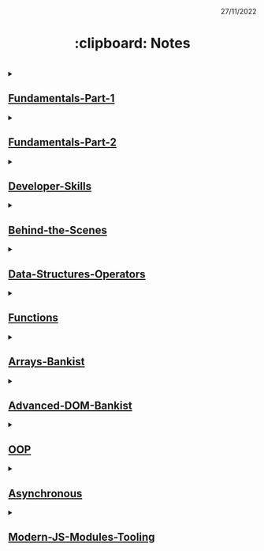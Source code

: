 <p align="right">27/11/2022</p>

<h1 align="center"> :clipboard: Notes </h1>

</br>

<details><summary>

## [Fundamentals-Part-1](https://github.com/wahyukmr/JavaScript-Programming/blob/master/01-Fundamentals-Part-1/script.js)

</summary>

### ~ Introduction of JavaScript

<strong>JavaScript is a High-Level, Object-oriented, Multi-paradigm programming language.</strong>

-   Programming language hanyalah alat yang memungkinkan kita untuk menulis kode yang akan memerintahkan komputer untuk melakukan sesuatu.
-   High-level berarti kita tidak perlu memikirkan banyak hal rumit, seperti mengelola memeori komputer.
-   Object-oriented berarti bahasa tersebut sebagian besar didasarkan pada konsep objek untuk menyimpan sebagian besar jenis data.
-   Multi-paradigm berarti fleksibel dan serbaguna, sehingga kita dapat menggunakan semua jenis gaya pemrograman yang berbeda (cara berbeda untuk menyusun kode) seperti imperative dan deklarative programming.

    ### ~ Type conversion and coercion :

    Type Coercion atau type coercion adalah konversi nilai dari tipe data yang berbeda dan menentukan mana yang memiliki posisi lebih tinggi untuk dieksekusi terlebih dahulu.

    -   Type conversion (ketika kita secara menual mengonversi dari satu tipe data ke tipe lainnya).
    -   Type coercion (terjadi setiap kali operator berurusan dengan dua nilai yang memiliki tipe data berbeda, Jadi javascript dibalik layar mengonversi salah satu nilai agar sesuai dengan nilai lainnya sehingga operasi dapat dijalankan).

    ### ~ Truthy and falsy operators

    -   Nilai falsy adalah nalai yang tidak sepenuhnya salah, tetapi akan menjadi false ketika kita mencoba mengubahnya menjadi boolean.
    -   Lima nilai falsy di javascript: 0, "", undefined, null, NaN

    ### ~ Statements and expressions

    -   Expressions adalah bagian kode yang menghasilkan nilai.
    -   Statements seperti kalimat yang menerjemahkan tindakan kita, tindakan yang kita ingin program lakukan. Jadi pada dasarnya setiap kali sesuatu yang diakhiri dengan titik koma itu adalah statement.
    </details>

<details> <summary>

## [Fundamentals-Part-2](https://github.com/wahyukmr/JavaScript-Programming/blob/master/02-Fundamentals-Part-2/script.js)

</summary>
  
  ### ~ Activating Strict Mode :
  - always use ***'use strict'*** to help debug code
  
  ### ~ Reviewing Functions :
  - the same two parameters in different functions, have nothing to do with each other
  - ***Expression*** is code that produces a value or is a value
  - ***Statement*** is an action / action taken
  
  ### ~ Primitive data types :
    1. Number
    2. String
    3. Boolean
    4. Undefined
    5. Null
    6. Symbol
    7. BigInt
  
  ### ~ Object data types :
    1. Object literal
    2. Arrays
    3. Function
    4. Many more...
</details>

<details> <summary>

## [Developer-Skills](https://github.com/wahyukmr/JavaScript-Programming/blob/master/03-Developer-Skills/script.js)

</summary>

### ~ 4 Step to solve any problem :

1. Make sure you 100% understand the problem. **"Ask the right questions"** to get a clear picture of the problem
2. **"Divide and conquer"**: Break a big problem into smaller sub-problems
3. Don't be afraid to do **"research"** on each problem
    - Google, stackoverflow, MDN web docs,...
4. For bigger problems, **"write pseudo-code"** before writing the actual code

### ~ The Debugging Process :

-   **Identify** (Aware that there is a bug)

    -   :point_right: During development
    -   :point_right: Testing software
    -   :point_right: User reports during production
    -   :point_right: Context: browsers, user, etc

-   **Find** (Isolating where exactly the bug is happening in code)

    -   :point_right: Developer console (simple code)
    -   :point_right: Debugger (complex code)

-   **Fix** (Correct the bug)

    -   :point_right: Change wrong solution with correct solution

-   **Prevent** (Preventing it from happening again) - :point_right: Searching for the same bug in similar code - :point_right: Writing tests using testing software
</details>

<details> <summary>

## [Behind-the-Scenes](https://github.com/wahyukmr/JavaScript-Programming/blob/master/08-Behind-the-Scenes/script.js)

</summary>
  
  ### ~ Scope in JavaScript :
  - Scope Concepts
    - scoping asks the question "where do variable live?" or "where can we access a certain variable, and where not?".
    - There are 3 type Scope in JavaScript: Global Scope, Function Scope(local Scope), and Block Scope.
    - Only let and const variable are block scope.
    - in JavaScript, we have lexical scoping, so the rules of where we can access variables are based on exactly where in the code functions and code blocks are written.
  - Scope Chain
    - Every Scope always has access to all the variables from all its outer scope. This is the **scope chain!**
    - When a variable is not in the current Scope, The engine looks up in the scope chain until it finds the variable it's looking for. This is called **variable lookup**.
    - The Scope chain is a one-way street: a Scope will never, ever have access to the variables of  an inner Scope.
    - The Scope chain in a certain Scope is equal to adding together all the variable environment of the all parent Scopes.
    - The Scope chain has nothing to do with the order in which functions were called. it does not affect the scope chain at all!
  - The 3 Types of scope
    1. Global Scope
        - 👉 Outside of any function or block
        - 👉 Variable declared in global scope are accessible **everywhere**
    2. Function Scope
        - 👉 The scope of the **function**
        - 👉 Variable are accessible only **inside function, NOT** outside
        - 👉 Also called local scope
    3. Block Scope (ES6)
        - 👉 The scope of the **if block, for loop block, etc**
  
  ### ~ Hoisting and TDZ in Practice :
  - The conclusions in this material are
    - Don't use "var" to declare variables
    - Use "const" at part of the time declaring variables
    - Always declare variables above the Scope
    - Always declare the function first before it is used
  
  ### ~ The "this" Keyword in Practice :
  - use of the "this" keyword in calling functions
    - Method 👉 "this" = Object that is calling the method
    - Simple Function call 👉 "this" = undefined (if using strict mode)
    - Arrow Function 👉 "this" = using the this keyword from the parent scope
    - Event Listener 👉 "this" = DOM Element that the handler is attached to
  
  ### ~ Regular Functions vs. Arrow Functions :
  - The conclusions in this material are
    - Don't use Arrow function in object method
    - The use of this keyword depends on the object that calls it
    - When it has a function inside a method, best solution is use Arrow function
    - Keyword arguments are no longer important in javascsript because there are more modern ways to it
  
  ### ~ Primitives Types vs. Objects (reference types) :
  - The conclusions in this material are
    - in primitives declare the const variable cannot be changed in value, but does not apply to object (reference types)
    - Type Data Primitive: String, Number, Boolean, Null, bigint, simbool, undefined
    - Type Data Object: Object Literal, Arrays, Functions, many more...
    - in primitive = fetch last change
    - in object(reference types) = every time you make changes to the copy, the original object changes too
</details>

<details> <summary>

## [Data-Structures-Operators](https://github.com/wahyukmr/JavaScript-Programming/blob/master/09-Data-Structures-Operators/script.js)

</summary>

### ~ Data Structure Overview :

-   Array or Set = simple list of values and have only values without any description
-   Object or Map = if necessary key and value pairs. So with keys, we have a way of describing or describing values
-   The use of Array Object is also common in JavaScript

### ~ Arrays Vs Sets :

-   Array
    -   Use when you need an ordered list of values (might contain duplicates)
    -   Use it when you need to manipulate data
-   Set
    -   Use it when you need to work with unique values
    -   Use when high performance is really important
    -   Use to remove duplicates from arrays

### ~ Objects Vs Maps :

-   Object
    -   More “traditional” to store keys/values
    -   Easier to write and access values whit the dot operator( . ) and bracket( [] )
    -   Keys are just type strings
    -   Many developers are familiar with Object
    -   Use when you need to include functions (method)
    -   Use when working with JSON
    -   Objects are still being used all the time
-   Map
    -   Better performance
    -   Keys can have any data type
    -   Easy to iterate
    -   Easy to calculate length/size data
    -   Use when you simply need to map key to values
    -   Use when you need keys that are not strings
    -   Map is an important data structure for now

### ~ Destructuring Arrays :

-   destructuring is an ESX feature for disassembling array or object values into separate variables. In other words destructuring is breaking down complex data structures into small data structures such as variables.
-   In arrays, we use distructuring to retrieve elements from the array and store them on a variable

### ~ Destructuring objects :

-   In the unimportant order object, just call the name of the property to be retrieved

### ~ Spread Operators ( ... ) :

-   Spread operator = unpacking arrays into individual elements
-   The use of the spread operator is to create a new array or pass some value into a function
-   Spread operators are similar to Destructuring, as they help output elements on arrays
-   The big difference is that the spread operator takes the entire element on the array and does't create a new variable
-   That way we can only use it in the place where it should write values separated by commas
-   Two important cases of using spread operators are Copy array and combine with two or more arrays
-   Spread operators work on all iterable data types (can be changed)

### ~ Rest Pattern and Parameters :

-   Rest Pattern = collect some elements (the rest of the elements) and condense them into an array
-   Rest Pattern is the opposite of spread operator
-   Operator spread used when writing values and separated by commas
-   While Rest Pattern used when writing variable names and separated by commas

### ~ Short Circuiting ( && and || ) :

-   We can use the OR operator to specify a default value
-   We can use the AND operator to execute the code in the second operand if the first operand is true
-   Short Circuiting in OR ( || ) = returns the first truth value, or only the last value if everything is false (doesn't have to be a BOOLEAN)
-   Short Circuiting in OR ( || ) are opposite to Short Circuiting in AND ( && )
-   Short Circuiting in AND ( && ) = returns the first false value, or the last value if everything is true (doesn't have to be a BOOLEAN)
-   Don't use short circuiting to replace if statements, because it will make the code difficult to read

### ~ The Nullish Coalescing Operator ( ?? ) :

-   It works similarly to the OR operator, and will fix errors there
-   It works to Nullish: Null and Undefined (**_Not For:_** 0 or "")

### ~ Logical Assignment Operators :

-   The principle of its work is the same as that of the OR, AND, NULLISH operators. but with this it is simpler
-   operator OR for give a default value
-   operator NULLISH for used if there is a value Null or Undefined
-   operator AND we can use it if we want to change an existing value

### ~ Looping Arrays: The for-of Loop

-   Use a for-of loop when dealing with data iterables( arrays, strings, maps, sets )
-   Use a for-in loop when dealing with data Objects
-   With the for-of loop we can still use the continue and break keywords

### ~ Optional Chaining ( ?. ) :

-   Optional Chaining = check if the value exists or not, otherwise, it will return Undefined
-   If you want to use variable names as property names, you need to use brackets []
-   Use Nullish ( ?? ) to create default values ​​and handle values ​​0 or undefined

### ~ Working with String :

-   Remember that strings cannot be changed (primitive), when using the string method it becomes a string object, after it is finished returning the string back
-   All methods will return a new string
</details>

<details> <summary>

## [Functions](https://github.com/wahyukmr/JavaScript-Programming/blob/master/10-Functions/script.js)

</summary>
  
  ### How Passing Argument Works: Value Vs Reference :
  - pass on a primitive type to a function is tantamount to copying its value (can't change the original value)
  - If it is an object, it will copy the object. and if you make changes to the copy it will also happen to the original
  - Do not interact with different functions with the same object
  
  ### Functions Accepting Callback Functions :
  - Callbacks are very often used in javascript
  - The advantage:
    - it makes it easy to break the code into reusable and interconnected part
    - creating abstractions, that is hides the details of some code implementation
  
  ### Functions Returning Functions :
  - It's function is useful in some situations. Especially if you use a very important programming paradigm, namely functional programming
  
  ### The Bind method :
  - Just like the call method, Bind also to set this keyword manually to call any function
  - The difference is that Bind does not call the function directly, but returns a new function to which this keyword is bound
  - bind method is very useful when using event listener
  
  ### Immediately Invoked Function Expressions (IIFE) :
  - A function that can only be used once 
  - IIFE can be used when you want to create a private function (limiting functions and variables to global)
  - As a result, functions and variables declared in IIFE cannot be accessed globally
  - So the use of IIFE can be a problem solver if there is the same variable name or function name
  
  ### Closures :
  - Closures only happen automatically in certain situations, we just need to recognize those situations
  - Simply Closure is a function inside a function
  - In essence, A inner function that has access rights to the scope in the function it belongs to(parent function)
  - Can access global scope
</details>

<details> <summary>

## [Arrays-Bankist](https://github.com/wahyukmr/JavaScript-Programming/blob/master/11-Arrays-Bankist/script.js)

</summary>
  
  ### Looping Arrays: forEach
  - The forEach method is looping over the array and in each iteration it will execute a callback function
  - When to use for of loop and when to use forEach:
    - when you want to use the Continue and Break statements then use the for of loop
    - other than that it depends on personal preference
  
  ### Data Transformation: Map
  - map: to iterate over an array( similar to forEach ) returns a new array containing the results of applying an operation on all original array element
  - difference between the map method and forEach:
    - forEach if you want to change the value of the data itself, for example entering data into the database
    - map to make changes in the form of an array
  
  ### Data Transformation: Filter
  - filter: returns a new array containing the array elements that passed a specified test condition or filtering elements in the original array that meet certain conditions(use callback function)
  
  ### Data Transformation: Reduce
  - Reduce = Summarizing all the elements in an array into one single value
  - Sintak reduce:
  
        // arrow function
        reduce((nilaiSebelumnya, nilaiSaatIni, indexSaatIni, array) => { ... }, nilaiAwal)

        // callback function
        reduce(callbackFn, nilaiAwal)

-   Should always return accumulator to do the next iteration

### The Magic of Chaining Methods :

-   don't use the Chaining method for apps at scale
-   don't use methods that change the original array( such as splice method )
-   for small-scale applications, the above rules can be used

### The Find Method :

-   The Find Method: retrieves a single array element based on a condition
-   usually the purpose of the find method is to find exactly one element, therefore create a condition where only one element can satisfy that condition
-   the find method is similar to the filter method, the difference is:
    -   filter returns all elements that match the condition, while the find method returns only the first
    -   most importantly, the filter returns a new array while the find method returns the element itself and is not an array

### Method some and avery :

-   Method Some = Similar to the include method, the difference is that some methods can perform a condition to test whether at least one element of the array passed when tested with a callback function it will return true.
-   This method not change the original array
-   every method: similar to Some Method, the difference is that this method will return true if the condition for all array elements is true

### Method flat and flatMap :

-   method flat: flattens nested array elements to have the appropriate depth to the specified
-   method flatMap: combine Map method and Flat method into one part
-   method flapMap can only enter one depth

### Sorting arrays :

-   Method sort: sort arrays in alphabetical order or from A-Z
-   it can be interpreted that the Sort method does sorting by string
-   This method will change the original array

### More Ways of Creating And Filling Arrays :

-   The fill method specifed element in an array with a value - The method overwrites the origina array - Syntax:
    array.fill(value, start, end)
    </details>

<details> <summary>

## [Advanced-DOM-Bankist](https://github.com/wahyukmr/JavaScript-Programming/blob/master/13-Advanced-DOM-Bankist/script.js)

</summary>

### Event Propagation: Bubbling and Cupturing :

-   Bubbling phase the event goes up from the inside(target) to the top through the parent like a bubble in water
-   Cupturing phase the event goes down to the element(target)
-   Cupturing is rarely used, if you want to use it, set the third parameter in the event listener to true
-   Target is the place where the event came from
-   currentTarget is the element to which the event handler is attached
-   cuurrentTarget is exactly the same as "this" in the event handler

### DOM Traversing :

-   DOM Traversing means we can select elements based on other elements
-   The closest() method searches up the DOM tree for elements which matches a specified CSS selector

</details>

<details> <summary>

## [OOP](https://github.com/wahyukmr/JavaScript-Programming/blob/master/14-OOP/script.js)

</summary>
  
  ### TECHNIQUE USING PROTOTYPE INHERITANCE: Constructor functions :
  - in OOP we will create a "class" as a template, so we can create as many objects as possible with the same characters(properties and methods)
  - to make the "class" can use the function (old way). This function is called the constructor function
  - the difference between a regular function and a constructor function is that when calling a constructor function it starts with the "new" operator
  - what happens when calling a function with a "new" operator:
    - new empety object {} is created
    - then the function is called the keyword "this" = refers to the new object
    - the new object linked to the prototype property of the constructor function(in this case Person.prototype) through .__proto__
    - function constructor automatically return the new object
  - arrow function is not work in the constructor function 
  - Writing constructor functions always starts with a capital letter, same like array and Map
  - can't create method inside constructor function, to deal with this problem we can use prototype and prototype inheritance
  
  ### Prototype :
  - any function is also an object
  - every object in javascript automatically has a property called prototype. And that includes the constructor function
  - Every object created by a particular constructor function, will get access to all the mothods and properties defined in the  prototype.constructor property.
  - Prototype inheritence/delegation = if the property or method cannot be found in a particular object, javascript will look at its prototype
  
  ### TECHNIQUE USING PROTOTYPE INHERITANCE: Es6 Classes :
  - classes in javascript do the same thing as constructor functions, but use a nicer and more modern syntax. So still implementing prototype inheritance behind the scenes, but with a syntax that makes sense to people coming from other programming languages
  - add constructor methods (Just like the constructor function, we can pass arguments to the properties we want to use and have on the object)
  - when creating a new instance, the constructor will be called and will return a new object and store it in the specified variable.
  - All methods in the class will be on the prototype object, not on the object itself( same like prototype inheritance)
  - vital Records:
    - class cannot be used before it is declared
    - classes are first-class citizens, which means we can pass it into a function and return it from the function
    - classes are executed in strict mode
    - can leave constructor function and switch to classeshod inside constructor function, to deal with this problem we can use prototype and prototype inheritance
    
  ### Static Methods :
  - Static Methods is method that can be used without having to declare a class (meaning without using a variable first)
  - methods that can be accessed directly from the class without creating an object first
  
  ### TECHNIQUE USING PROTOTYPE INHERITANCE: Object.create :
  - Object.ceate is the least used way of implementing prototype inheritance
  - in Object.create, there is still prototype inheritance but no prototype property involved and also no constructor function and new operator
  - we can set prototype to any object
  - this object will be the prototype of all objects
  - in this case we manually set prototype from object steven to object PersonProto
  
  ### fake encapsulation using just convention :
  - Encapsulation is keeping some properties and methods private inside the class so that they cannot be accessed from outside the class. then the method or other property will be exposed as a public interface (API)
  
  ### encapsulation: Private class fields and methods :
  - We can think of a field as a property that will exist in all instances that we make through class. so Public Field = Public instance
  - public field/ public instance will be present in all instances created through the class, so not in prototype. Because, all methods in the class will always be added to the prototype
  - private field make the property inaccessible from the outside
  - private method hiding implementation details from outside
  - private methods are not fully supported by browsers, therefore we still use the underscore convention
  
  ### ES6 Classes Summary :
  - Student = Child Class
  - extends = inheritance between classes, automatically sets prototype
  - Person = parent class
  - public field = similar to property, available on created object
  - private field = not accessible outside of class. very suitable for implementing data privacy and encapsulation
  - static public field = field or property available only on class. like static method using static keyword to make any field static too
  - Constructor Methods = called by new operator every time we want to create a new instance/object of class. Mandatory in regular class, might be omitted in a child class
  - super = call to parent class(necessary with extends). required every time you want to write a child class, when using the extend keyword. Needs to happen before accessing this
  - instance property = available on created object. The difference between this field and the public field is that the instance property sets data based on the input of the constructor, usually this property is more personalized and unique to each object, whereas the public property is usually something that is common to all objects.
  - private methods = might not yet work in your browser. "fake" alternative: _ instead of #
  - getter methods = so that we can get the value of an object just by writing a property instead of writing a method
  - setter methods = use _ to set a property with same name as method, and also add getter
  - static methods = available only on class. Can not access instance properties nor methods, only static ones
  - some important things about class:
    - Classes just "syntactic sugar" over constructor functions
    - Classes are not hoisted
    - Classes are first-class citizens
    - Class body is always executed in strict mode

</details>

<details> <summary>

## [Asynchronous](https://github.com/wahyukmr/JavaScript-Programming/blob/master/15-Asynchronous/script.js)

</summary>
  
  ### old version of ajax calling with XML Http Request function :
  - Step by step call ajax with XML Http Request function (old way)
    - Step 1: call new XMLHttpRequest and store its value into variable
    - step 2: enter the request type and prepare the URL which will be used to make the Ajax call
    - step 3: send request to URL
    
  ### callback Hell (create an Ajax call sequence) :
  - Callback Hell is when we have lots of calls to execute asynchronous tasks sequentially, this happens in all asyncronous tasks handled with callbacks and not just calls
  - problems with callback hell will make our code messy, difficult to understand, difficult to maintain and give rise to a lot of bugs
  - to solve this problem use Promises
  
  ### Promises and Fetch API :
  - Fetch API = call modern version of ajax
  - Recap:
    - Fetch function return the promises
    - and then handle those Promises using the then method
    - to read from the response, it is necessary to call the JSON method on the response object
    - The JSON method will return Promises, because in the form of Promises it needs to be called again using the then method
    
  ### Event loops in practice :
  - Code that is outside of any callback, will be executed first (test start and test end)
  - Promise and setTimeout will finish together
</details>

<details> <summary>

## [Modern-JS-Modules-Tooling](https://github.com/wahyukmr/JavaScript-Programming/blob/master/16-Modern-JS-Modules-Tooling/script.js)

</summary>
  
  ### Introduction to NPM :
  - how to manage dependencies in a better and more modern way "with NPM"
  - when starting with NPM , it must first initialize it with "npm init"
  - after that, will generate a JSON file which is basically what will store the entire project configuration
  - if we want to move our project to someone else's computer or share it with other developers or even check it to version control like git, we must not include the module_node folder, it must be deleted first before sharing it with others. If we want to use it again on our computer, just type npm i
  
  ### Bundling with Parcel and NPM Script :
  - Install Parcel = npx i parcel --save-dev
  - Parcel is just a build tool which is also in NPM
  - So because Parcel is just a tool, it will be stored in the devDependency which is like a tool we need to build applications, but it's not a dependency included in the code
  - In order to be able to use parcel in the console like "live-server", we can have two options (using NPX or NPM script)
  - Using NPX = npx parcel berkas_html (write on the command line)
  - Using NPM script = in the script object add a property with the name start(optional) and the value is parcel_html file in the package.json file, to call it go to command line then write npm run start

-   besides being able to be used like a "live-server", parcel is also used to combine several modules together (bundling)
-   to combine modules go to package.json file then in script object add property with the name build(optional) and value is parcel build index.html, to call it go to command line then write npm run build
-   then parcel will create a "dist" folder containing the bundling results, and this folder will be sent for production

### Configuring Babel and Polyfilling :

-   configuring Babel for a super modern code transpiler reverts back to ES5 code
-   in parcel automatically uses babel to modify the code to make our code support old browsers
-   for features like Promises, all array methods, and async functions we can polyfill them, by installing packages "core-js" and "regenerator-runtime"
</details>
